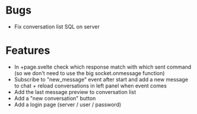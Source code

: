 # Bugs

- Fix conversation list SQL on server

# Features

- In +page.svelte check which response match with which sent command (so we don't need to use the big socket.onmessage function)
- Subscribe to "new_message" event after start and add a new message to chat + reload conversations in left panel when event comes
- Add the last message preview to conversation list
- Add a "new conversation" button
- Add a login page (server / user / password)
